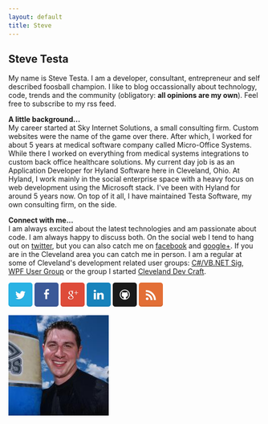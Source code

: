 ```yaml
---
layout: default
title: Steve
---
```

<div class="container-fluid steve-callout">
</div>

<div class="container">
    <div class="row-featurette">
        <div class="col-md-8" itemscope="" itemtype="http://data-vocabulary.org/Person">
			<h2 class="featurette-heading">Steve Testa</h2>
			<p class="lead">My name is <span itemprop="name">Steve Testa</span>. I am a developer, consultant, entrepreneur and self described foosball champion. I like to blog occassionally about technology, code, trends and the community (obligatory:&nbsp;<strong>all opinions are my own</strong>). Feel free to subscribe to my rss feed.</p>
			<p class="lead"><strong>A little background...</strong><br>My career started at Sky Internet Solutions, a small consulting firm. Custom websites were the name of the game over there. After which, I worked for about 5 years at medical software company called Micro-Office Systems. While there I worked on everything from medical systems integrations to custom back office healthcare solutions. My current day job is as an Application Developer for Hyland Software here in Cleveland, Ohio. At Hyland, I work mainly in the social enterprise space with a heavy focus on web development using the Microsoft stack. I've been with Hyland for around 5 years now. On top of it all, I have maintained&nbsp;Testa Software, my own consulting firm, on the side.&nbsp;</p>
			<p class="lead"><strong>Connect with me...</strong><br>I am always excited about the latest technologies and am passionate about code. I am always happy to discuss both. On the social web I tend to hang out on <a href="https://twitter.com/steven_testa">twitter</a>, but you can also catch me on <a href="https://www.facebook.com/steven.testa">facebook</a> and <a href="https://plus.google.com/114388532024454912535/about">google+</a>. If you are in the Cleveland area you can catch me in person. I am a regular at some of Cleveland's development related user groups: <a href="http://www.meetup.com/Cleveland-C-VB-Net-User-Group/">C#/VB.NET Sig</a>, <a href="http://www.meetup.com/Cleveland-WPF-User-Group/">WPF User Group</a> or the group I started <a href="http://www.meetup.com/cledevcraft">Cleveland Dev Craft</a>.</p>
        </div>
        <div class="col-md-4">
            <div class="featurette-heading"></div>
            <p class="lead">
			    <!--<a title="Reveal this e-mail address" onclick="window.open('http://www.google.com/recaptcha/mailhide/d?k\07501phnNPXARdOgd7qCBMTs0Ew\75\75\46c\75C0VFw4vKgiUiHUHgr_jjTL8La_PXpnIZCqPCSmg-iYY\075', '', 'toolbar=0,scrollbars=0,location=0,statusbar=0,menubar=0,resizable=0,width=500,height=300'); return false;" href="http://www.google.com/recaptcha/mailhide/d?k=01phnNPXARdOgd7qCBMTs0Ew==&amp;c=C0VFw4vKgiUiHUHgr_jjTL8La_PXpnIZCqPCSmg-iYY=">email</a>-->
			    <a href="https://twitter.com/steven_testa" rel="me"><img src="/assets/images/icons/soft-flat-twitter.png" alt="twitter" /></a>
			    <a href="https://www.facebook.com/steven.testa" rel="me"><img src="/assets/images/icons/soft-flat-facebook.png" alt="facebook" /></a>
			    <a href="https://plus.google.com/114388532024454912535/about" rel="me"><img src="/assets/images/icons/soft-flat-google.png" alt="google" /></a>
			    <a href="http://www.linkedin.com/in/stevendtesta"><img src="/assets/images/icons/soft-flat-linkedin.png" alt="linkedin" /></a>
			    <a href="https://github.com/stesta" rel="me"><img src="/assets/images/icons/soft-flat-github.png" alt="github" /></a>
			    <a href="http://testasoftware.com/steve/blog" rel="me"><img src="/assets/images/icons/soft-flat-rss.png" alt="blog" /></a>
            </p>
            <p class="lead"><img src="/assets/images/aboutme/gravatar.jpeg" alt="picture of me" /></p>
        </div>
    </div>
</div>

